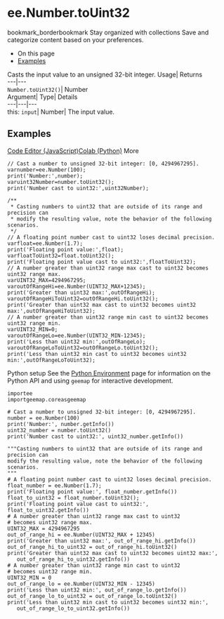  
#  ee.Number.toUint32
bookmark_borderbookmark Stay organized with collections  Save and categorize content based on your preferences. 
  * On this page
  * [Examples](https://developers.google.com/earth-engine/apidocs/ee-number-touint32#examples)


Casts the input value to an unsigned 32-bit integer. 
Usage| Returns  
---|---  
`Number.toUint32()`| Number  
Argument| Type| Details  
---|---|---  
this: `input`| Number| The input value.  
## Examples
[Code Editor (JavaScript)](https://developers.google.com/earth-engine/apidocs/ee-number-touint32#code-editor-javascript-sample)[Colab (Python)](https://developers.google.com/earth-engine/apidocs/ee-number-touint32#colab-python-sample) More
```
// Cast a number to unsigned 32-bit integer: [0, 4294967295].
varnumber=ee.Number(100);
print('Number:',number);
varuint32Number=number.toUint32();
print('Number cast to uint32:',uint32Number);

/**
 * Casting numbers to uint32 that are outside of its range and precision can
 * modify the resulting value, note the behavior of the following scenarios.
 */
// A floating point number cast to uint32 loses decimal precision.
varfloat=ee.Number(1.7);
print('Floating point value:',float);
varfloatToUint32=float.toUint32();
print('Floating point value cast to uint32:',floatToUint32);
// A number greater than uint32 range max cast to uint32 becomes uint32 range max.
varUINT32_MAX=4294967295;
varoutOfRangeHi=ee.Number(UINT32_MAX+12345);
print('Greater than uint32 max:',outOfRangeHi);
varoutOfRangeHiToUint32=outOfRangeHi.toUint32();
print('Greater than uint32 max cast to uint32 becomes uint32 max:',outOfRangeHiToUint32);
// A number greater than uint32 range min cast to uint32 becomes uint32 range min.
varUINT32_MIN=0;
varoutOfRangeLo=ee.Number(UINT32_MIN-12345);
print('Less than uint32 min:',outOfRangeLo);
varoutOfRangeLoToUint32=outOfRangeLo.toUint32();
print('Less than uint32 min cast to uint32 becomes uint32 min:',outOfRangeLoToUint32);
```
Python setup
See the [ Python Environment](https://developers.google.com/earth-engine/guides/python_install) page for information on the Python API and using `geemap` for interactive development.
```
importee
importgeemap.coreasgeemap
```
```
# Cast a number to unsigned 32-bit integer: [0, 4294967295].
number = ee.Number(100)
print('Number:', number.getInfo())
uint32_number = number.toUint32()
print('Number cast to uint32:', uint32_number.getInfo())

"""Casting numbers to uint32 that are outside of its range and precision can
modify the resulting value, note the behavior of the following scenarios.
"""
# A floating point number cast to uint32 loses decimal precision.
float_number = ee.Number(1.7);
print('Floating point value:', float_number.getInfo())
float_to_uint32 = float_number.toUint32();
print('Floating point value cast to uint32:', float_to_uint32.getInfo())
# A number greater than uint32 range max cast to uint32
# becomes uint32 range max.
UINT32_MAX = 4294967295
out_of_range_hi = ee.Number(UINT32_MAX + 12345)
print('Greater than uint32 max:', out_of_range_hi.getInfo())
out_of_range_hi_to_uint32 = out_of_range_hi.toUint32()
print('Greater than uint32 max cast to uint32 becomes uint32 max:',
   out_of_range_hi_to_uint32.getInfo())
# A number greater than uint32 range min cast to uint32
# becomes uint32 range min.
UINT32_MIN = 0
out_of_range_lo = ee.Number(UINT32_MIN - 12345)
print('Less than uint32 min:', out_of_range_lo.getInfo())
out_of_range_lo_to_uint32 = out_of_range_lo.toUint32()
print('Less than uint32 min cast to uint32 becomes uint32 min:',
   out_of_range_lo_to_uint32.getInfo())
```


